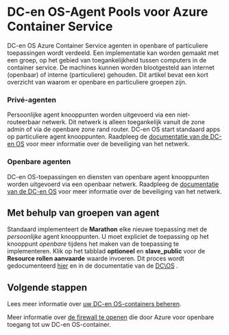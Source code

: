 <properties
   pageTitle="Openbare en particuliere DC-en OS-Agent voor groepen ACS | Microsoft Azure"
   description="Hoe werken de openbare en particuliere agent-toepassingen met een cluster Azure Container Service."
   services="container-service"
   documentationCenter=""
   authors="Thraka"
   manager="timlt"
   editor=""
   tags="acs, azure-container-service"
   keywords="Docker, Containers, Micro-services, Mesos, Azure"/>

<tags
   ms.service="container-service"
   ms.devlang="na"
   ms.topic="article"
   ms.tgt_pltfrm="na"
   ms.workload="na"
   ms.date="08/16/2016"
   ms.author="timlt"/>

# <a name="dcos-agent-pools-for-azure-container-service"></a>DC-en OS-Agent Pools voor Azure Container Service

DC-en OS Azure Container Service agenten in openbare of particuliere toepassingen wordt verdeeld. Een implementatie kan worden gemaakt met een groep, op het gebied van toegankelijkheid tussen computers in de container service. De machines kunnen worden blootgesteld aan internet (openbaar) of interne (particuliere) gehouden. Dit artikel bevat een kort overzicht van waarom er openbare en particuliere groepen zijn.

### <a name="private-agents"></a>Privé-agenten

Persoonlijke agent knooppunten worden uitgevoerd via een niet-routeerbaar netwerk. Dit netwerk is alleen toegankelijk vanuit de zone admin of via de openbare zone rand router. DC-en OS start standaard apps op particuliere agent knooppunten. Raadpleeg de [documentatie van de DC-en OS](https://dcos.io/docs/1.7/administration/securing-your-cluster/) voor meer informatie over de beveiliging van het netwerk.

### <a name="public-agents"></a>Openbare agenten

DC-en OS-toepassingen en diensten van openbare agent knooppunten worden uitgevoerd via een openbaar netwerk. Raadpleeg de [documentatie van de DC-en OS](https://dcos.io/docs/1.7/administration/securing-your-cluster/) voor meer informatie over de beveiliging van het netwerk.

## <a name="using-agent-pools"></a>Met behulp van groepen van agent

Standaard implementeert de **Marathon** elke nieuwe toepassing met de *persoonlijke* agent knooppunten. U moet expliciet de toepassing op het knooppunt *openbare* tijdens het maken van de toepassing te implementeren. Klik op het tabblad **optioneel** en **slave_public** voor de **Resource rollen aanvaarde** waarde invoeren. Dit proces wordt gedocumenteerd [hier](container-service-mesos-marathon-ui.md#deploy-a-docker-formatted-container) en in de documentatie van de [DC\OS](https://dcos.io/docs/1.7/administration/installing/custom/create-public-agent/) .

## <a name="next-steps"></a>Volgende stappen

Lees meer informatie over [uw DC-en OS-containers beheren](container-service-mesos-marathon-ui.md).

Meer informatie over [de firewall te openen](container-service-enable-public-access.md) die door Azure voor openbare toegang tot uw DC-en OS-container.